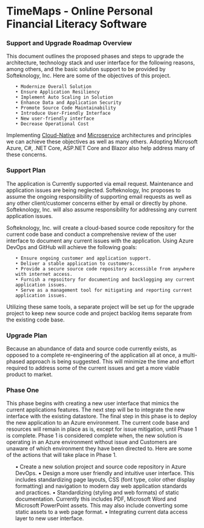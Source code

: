 # TimeMaps - Online Personal Financial Literacy Software

<H3>Support and Upgrade Roadmap Overview</H3>

<p>
  This document outlines the proposed phases and steps to upgrade the architecture, technology stack and user interface for the following reasons, among others, and the basic solution support to be provided by        Softeknology, Inc.  Here are some of the objectives of this project.

  <ul>
    
    • Modernize Overall Solution    
    • Ensure Application Resiliency    
    • Implement Auto Scaling in Solution
    • Enhance Data and Application Security
    • Promote Source Code Maintainability
    • Introduce User-Friendly Interface
    • New user-friendly interface
    • Decrease Operational Cost
  
  </ul>

Implementing  [Cloud-Native](https://learn.microsoft.com/en-us/dotnet/architecture/cloud-native/definition) and [Microservice](https://learn.microsoft.com/en-us/azure/architecture/microservices/) 
architectures and principles we can achieve these objectives as well as many others.  Adopting Microsoft Azure, C#, .NET Core, ASP.NET Core and Blazor also help address many of these concerns.
</p>

<H3>Support Plan</H3>

<p>
  The application is Currently supported via email request.  Maintenance and application issues are being neglected.  Softeknology, Inc proposes to assume the ongoing responsibility of supporting email requests as    well as any other client/customer concerns either by email or directly by phone.  Softeknology, Inc. will also assume responsibility for addressing any current application issues.
</p>

<p>
  Softeknology, Inc. will create a cloud-based source code repository for the current code base and conduct a comprehensive review of the user interface to document any current issues with the application.  Using     Azure DevOps and GitHub will achieve the following goals:

  <ul>

    • Ensure ongoing customer and application support.
    • Deliver a stable application to customers.
    • Provide a secure source code repository accessible from anywhere with internet access.
    • Furnish a repsoitory for documenting and backlogging any current application issues.
    • Serve as a management tool for mitigating and reporting current application issues.

  </ul>

  Utilizing these same tools, a separate project will be set up for the upgrade project to keep new source code and project backlog items separate from the existing code base.
</p>

<H3>Upgrade Plan</H3>

<p>
  Because an abundance of data and source code currently exists, as opposed to a complete re-engineering of the application all at once, a multi-phased approach is being suggested.  This will minimize the time and    effort required to address some of the current issues and get a more viable product to market.
</p>

<H3>Phase One</H3>

<p>
  This phase begins with creating a new user interface that mimics the current applications features.  The next step will be to integrate the new interface with the existing datastore.  The final step in this phase   is to deploy the new application to an Azure environment.  The current code base and resources will remain in place as is, except for issue mitigation, until Phase 1 is complete.  Phase 1 is considered complete     when, the new solution is operating in an Azure environment without issue and Customers are unaware of which environment they have been directed to. Here are some of the actions that will take place in Phase 1.

<ul>

• Create a new solution project and source code repository in Azure DevOps.
• Design a more user friendly and intuitive user interface.  This includes standardizing page layouts, CSS (font type, color other display formatting) and navigation to modern day web application standards and        practices.
• Standardizing (styling and web formats) of static documentation.  Currently this includes PDF, Microsoft Word and Microsoft PowerPoint assets.  This may also include converting some static assets to a web page      format.
• Integrating current data access layer to new user interface.

</ul>

</p>



